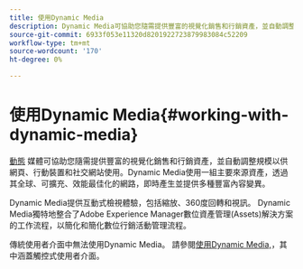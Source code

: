 ```yaml
---
title: 使用Dynamic Media
description: Dynamic Media可協助您隨需提供豐富的視覺化銷售和行銷資產，並自動調整規模以供網頁、行動裝置及社交網站使用。 Dynamic Media使用一組主要來源資產，透過其全球、可擴充、效能最佳化的網路，即時產生並提供多種豐富內容變異
source-git-commit: 6933f053e11320d8201922723879983084c52209
workflow-type: tm+mt
source-wordcount: '170'
ht-degree: 0%

---
```



# 使用Dynamic Media{#working-with-dynamic-media}

[動態](https://business.adobe.com/products/experience-manager/assets/dynamic-media.html) 媒體可協助您隨需提供豐富的視覺化銷售和行銷資產，並自動調整規模以供網頁、行動裝置和社交網站使用。Dynamic Media使用一組主要來源資產，透過其全球、可擴充、效能最佳化的網路，即時產生並提供多種豐富內容變異。

Dynamic Media提供互動式檢視體驗，包括縮放、360度回轉和視訊。 Dynamic Media獨特地整合了Adobe Experience Manager數位資產管理(Assets)解決方案的工作流程，以簡化和簡化數位行銷活動管理流程。

傳統使用者介面中無法使用Dynamic Media。 請參閱[使用Dynamic Media,](/help/assets/dynamic-media/dynamic-media.md)，其中涵蓋觸控式使用者介面。

<!-- 

OBSOLETE UNTIL INTEGRATING SCENE7 TOPIC GETS A MAJOR UPDATE
>[!NOTE]
>
>If you are using Dynamic Media, you cannot simultaneously use automatic uploads available if you have [integrated Dynamic Media Classic into AEM](/help/sites-cloud/administering/integrating-scene7.md). Dynamic Media is disabled by default.

-->

